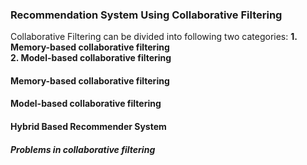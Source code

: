 ### Recommendation System Using Collaborative Filtering

Collaborative Filtering can be divided into following two categories:
**1. Memory-based collaborative filtering**     
**2. Model-based collaborative filtering**    

#### Memory-based collaborative filtering      

#### Model-based collaborative filtering     


#### Hybrid Based Recommender System   

##### Problems in collaborative filtering